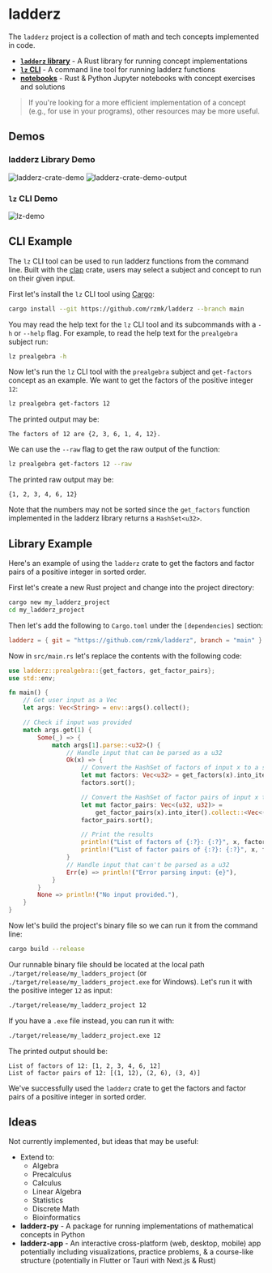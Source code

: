 # ladderz

The `ladderz` project is a collection of math and tech concepts implemented in code.

-   **[`ladderz` library](https://rzmk.github.io/ladderz/)** - A Rust library for running concept implementations
-   **[`lz` CLI](https://rzmk.github.io/ladderz/lz/index.html)** - A command line tool for running ladderz functions
-   **[notebooks](notebooks)** - Rust & Python Jupyter notebooks with concept exercises and solutions

> If you're looking for a more efficient implementation of a concept (e.g., for use in your programs), other resources may be more useful.

## Demos

### ladderz Library Demo

![ladderz-crate-demo](https://github.com/rzmk/ladderz/assets/30333942/ebebe82d-f2f7-4604-9ea8-641325c90997)
![ladderz-crate-demo-output](https://github.com/rzmk/ladderz/assets/30333942/e84b981a-91ca-40ed-af1b-d3115be848fd)

### `lz` CLI Demo

![lz-demo](https://github.com/rzmk/ladderz/assets/30333942/e4f18934-b2bd-45cc-a948-ee28422f19e2)

## CLI Example

The `lz` CLI tool can be used to run ladderz functions from the command line. Built with the [clap](https://clap.rs) crate, users may select a subject and concept to run on their given input.

First let's install the `lz` CLI tool using [Cargo](https://doc.rust-lang.org/cargo/getting-started/installation.html):

```bash
cargo install --git https://github.com/rzmk/ladderz --branch main
```

You may read the help text for the `lz` CLI tool and its subcommands with a `-h` or `--help` flag. For example, to read the help text for the `prealgebra` subject run:

```bash
lz prealgebra -h
```

Now let's run the `lz` CLI tool with the `prealgebra` subject and `get-factors` concept as an example. We want to get the factors of the positive integer `12`:

```bash
lz prealgebra get-factors 12
```

The printed output may be:

```console
The factors of 12 are {2, 3, 6, 1, 4, 12}.
```

We can use the `--raw` flag to get the raw output of the function:

```bash
lz prealgebra get-factors 12 --raw
```

The printed raw output may be:

```console
{1, 2, 3, 4, 6, 12}
```

Note that the numbers may not be sorted since the `get_factors` function implemented in the ladderz library returns a `HashSet<u32>`.

## Library Example

Here's an example of using the `ladderz` crate to get the factors and factor pairs of a positive integer in sorted order.

First let's create a new Rust project and change into the project directory:

```bash
cargo new my_ladderz_project
cd my_ladderz_project
```

Then let's add the following to `Cargo.toml` under the `[dependencies]` section:

```toml
ladderz = { git = "https://github.com/rzmk/ladderz", branch = "main" }
```

Now in `src/main.rs` let's replace the contents with the following code:

```rust
use ladderz::prealgebra::{get_factors, get_factor_pairs};
use std::env;

fn main() {
    // Get user input as a Vec
    let args: Vec<String> = env::args().collect();

    // Check if input was provided
    match args.get(1) {
        Some(_) => {
            match args[1].parse::<u32>() {
                // Handle input that can be parsed as a u32
                Ok(x) => {
                    // Convert the HashSet of factors of input x to a sorted Vec
                    let mut factors: Vec<u32> = get_factors(x).into_iter().collect::<Vec<u32>>();
                    factors.sort();

                    // Convert the HashSet of factor pairs of input x to a sorted Vec
                    let mut factor_pairs: Vec<(u32, u32)> =
                        get_factor_pairs(x).into_iter().collect::<Vec<(u32, u32)>>();
                    factor_pairs.sort();

                    // Print the results
                    println!("List of factors of {:?}: {:?}", x, factors);
                    println!("List of factor pairs of {:?}: {:?}", x, factor_pairs);
                }
                // Handle input that can't be parsed as a u32
                Err(e) => println!("Error parsing input: {e}"),
            }
        }
        None => println!("No input provided."),
    }
}
```

Now let's build the project's binary file so we can run it from the command line:

```bash
cargo build --release
```

Our runnable binary file should be located at the local path `./target/release/my_ladders_project` (or `./target/release/my_ladders_project.exe` for Windows). Let's run it with the positive integer `12` as input:

```bash
./target/release/my_ladderz_project 12
```

If you have a `.exe` file instead, you can run it with:

```bash
./target/release/my_ladderz_project.exe 12
```

The printed output should be:

```
List of factors of 12: [1, 2, 3, 4, 6, 12]
List of factor pairs of 12: [(1, 12), (2, 6), (3, 4)]
```

We've successfully used the `ladderz` crate to get the factors and factor pairs of a positive integer in sorted order.

## Ideas

Not currently implemented, but ideas that may be useful:

-   Extend to:
    -   Algebra
    -   Precalculus
    -   Calculus
    -   Linear Algebra
    -   Statistics
    -   Discrete Math
    -   Bioinformatics
-   **ladderz-py** - A package for running implementations of mathematical concepts in Python
-   **ladderz-app** - An interactive cross-platform (web, desktop, mobile) app potentially including visualizations, practice problems, & a course-like structure (potentially in Flutter or Tauri with Next.js & Rust)
